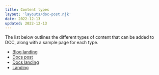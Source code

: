 ```yaml
---
title: Content types
layout: 'layouts/doc-post.njk'
date: 2022-12-13
updated: 2022-12-13
---
```


The list below outlines the different types of content that can be added to DCC,
along with a sample page for each type.

- [Blog landing](/docs/handbook/content-types/blog-landing)
- [Docs post](/docs/handbook/content-types/doc-post)
- [Docs landing](/docs/handbook/content-types/docs-landing)
- [Landing](/docs/handbook/content-types/landing)
